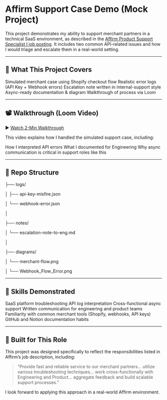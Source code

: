 # Affirm Support Case Demo (Mock Project)

This project demonstrates my ability to support merchant partners in a technical SaaS environment, as described in the [Affirm Product Support Specialist I job posting](https://www.affirm.com/). It includes two common API-related issues and how I would triage and escalate them in a real-world setting.

---

## 🔧 What This Project Covers

Simulated merchant case using Shopify checkout flow
Realistic error logs (API Key + Webhook errors)
Escalation note written in internal-support style
Async-ready documentation & diagram
Walkthrough of process via Loom

---

## 📽️ Walkthrough (Loom Video)

▶️ [Watch 2-Min Walkthrough](https://your-loom-link-here.com)

This video explains how I handled the simulated support case, including:

How I interpreted API errors
What I documented for Engineering
Why async communication is critical in support roles like this

---

## 📁 Repo Structure



├── logs/

│   ├── api-key-misfire.json

│   └── webhook-error.json

│

├── notes/

│   └── escalation-note-to-eng.md

│

├── diagrams/

│   └── merchant-flow.png

│   └── Webhook_Flow_Error.png



---

## 🧠 Skills Demonstrated

SaaS platform troubleshooting
API log interpretation
Cross-functional async support
Written communication for engineering and product teams
Familiarity with common merchant tools (Shopify, webhooks, API keys)
GitHub and Notion documentation habits

---

## 💼 Built for This Role

This project was designed specifically to reflect the responsibilities listed in Affirm’s job description, including:

> “Provide fast and reliable service to our merchant partners... utilize various troubleshooting techniques... work cross-functionally with Engineering and Product... aggregate feedback and build scalable support processes.”

I look forward to applying this approach in a real-world Affirm environment.
